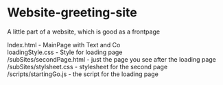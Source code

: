 # Website-greeting-site
A little part of a website, which is good as a frontpage

Index.html - MainPage with Text and Co <br>
loadingStyle.css - Style for loading page <br>
/subSites/secondPage.html - just the page you see after the loading page <br>
/subSites/stylsheet.css - stylesheet for the second page <br>
/scripts/startingGo.js - the script for the loading page <br>

